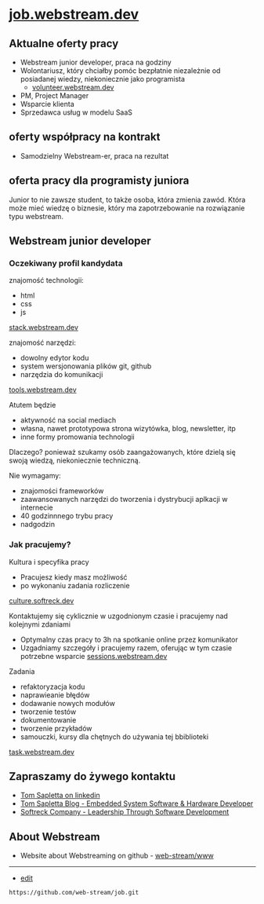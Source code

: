 # [job.webstream.dev](https://job.webstream.dev/)

## Aktualne oferty pracy

+ Webstream junior developer, praca na godziny
+ Wolontariusz, który chciałby pomóc bezpłatnie niezależnie od posiadanej wiedzy, niekoniecznie jako programista
  + [volunteer.webstream.dev](https://volunteer.webstream.dev)
+ PM, Project Manager
+ Wsparcie klienta
+ Sprzedawca usług w modelu SaaS

## oferty współpracy na kontrakt
+ Samodzielny Webstream-er, praca na rezultat

## oferta pracy dla programisty juniora

Junior to nie zawsze student,
to także osoba, która zmienia zawód.
Która może mieć wiedzę o biznesie, który ma zapotrzebowanie na rozwiązanie typu webstream.


## Webstream junior developer

### Oczekiwany profil kandydata

znajomość technologii:

+ html
+ css
+ js

[stack.webstream.dev](https://stack.webstream.dev)


znajomość narzędzi:

+ dowolny edytor kodu
+ system wersjonowania plików git, github
+ narzędzia do komunikacji
 
[tools.webstream.dev](https://tools.webstream.dev)
 
 
Atutem będzie 

+ aktywność na social mediach
+ własna, nawet prototypowa strona wizytówka, blog, newsletter, itp
+ inne formy promowania technologii 

Dlaczego?
ponieważ szukamy osób zaangażowanych, które dzielą się swoją wiedzą, niekoniecznie techniczną.


Nie wymagamy:

+ znajomości frameworków
+ zaawansowanych narzędzi do tworzenia i dystrybucji aplkacji w internecie
+ 40 godzinnnego trybu pracy
+ nadgodzin


### Jak pracujemy?

Kultura i specyfika pracy

+ Pracujesz kiedy masz możliwość
+ po wykonaniu zadania rozliczenie

[culture.softreck.dev](https://culture.softreck.dev)


Kontaktujemy się cyklicznie w uzgodnionym czasie i pracujemy nad kolejnymi zdaniami

+ Optymalny czas pracy to 3h na spotkanie online przez komunikator
+ Uzgadniamy szczegóły i pracujemy razem, oferując w tym czasie potrzebne wsparcie
[sessions.webstream.dev](https://sessions.webstream.dev)


Zadania

+ refaktoryzacja kodu
+ naprawieanie błędów
+ dodawanie nowych modułów
+ tworzenie testów
+ dokumentowanie
+ tworzenie przykładów
+ samouczki, kursy dla chętnych do używania tej bbiblioteki

[task.webstream.dev](https://task.webstream.dev)


## Zapraszamy do żywego kontaktu

+ [Tom Sapletta on linkedin](https://www.linkedin.com/in/tom-sapletta-com/)
+ [Tom Sapletta Blog - Embedded System Software & Hardware Developer](https://tom.sapletta.com/)
+ [Softreck Company - Leadership Through Software Development](https://softreck.com/)

## About Webstream

+  Website about Webstreaming on github - [web-stream/www](https://github.com/web-stream/www)


---
+ [edit](https://github.com/web-stream/job/edit/main/README.md)

```
https://github.com/web-stream/job.git
```

